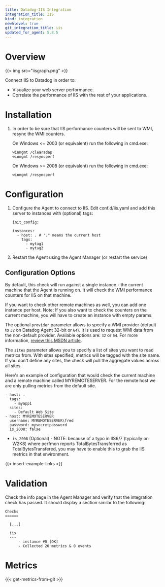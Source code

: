 ```yaml
---
title: Datadog-IIS Integration
integration_title: IIS
kind: integration
newhlevel: true
git_integration_title: iis
updated_for_agent: 5.8.5
---
```

# Overview

{{< img src="iisgraph.png" >}}

Connect IIS to Datadog in order to:

* Visualize your web server performance.
* Correlate the performance of IIS with the rest of your applications.

# Installation

1.  In order to be sure that IIS performance counters will be sent to WMI, resync the WMI counters.

    On Windows <= 2003 (or equivalent) run the following in cmd.exe:

        winmgmt /clearadap
        winmgmt /resyncperf

    On Windows >= 2008 (or equivalent) run the following in cmd.exe:

        winmgmt /resyncperf

# Configuration

1.  Configure the Agent to connect to IIS. Edit conf.d/iis.yaml and add this server to instances with (optional) tags:

        init_config:

        instances:
          - host: . # "." means the current host
            tags:
              - mytag1
              - mytag2


1.  Restart the Agent using the Agent Manager (or restart the service)

## Configuration Options

By default, this check will run against a single instance - the current machine that
the Agent is running on. It will check the WMI performance counters for IIS on that machine.

If you want to check other remote machines as well, you can add one instance per host.
Note: If you also want to check the counters on the current machine, you will have
to create an instance with empty params.

The optional `provider` parameter allows to specify a WMI provider (default to `32`
on Datadog Agent 32-bit or `64`). It is used to request WMI data from the non-default
provider. Available options are: `32` or `64`. For more information,
[review this MSDN article](https://msdn.microsoft.com/en-us/library/aa393067.aspx).

The `sites` parameter allows you to specify a list of sites you want to read metrics
from. With sites specified, metrics will be tagged with the site name. If you don't
define any sites, the check will pull the aggregate values across all sites.

Here's an example of configuration that would check the current machine and a remote machine
called MYREMOTESERVER. For the remote host we are only pulling metrics from the default site.

    - host: .
      tags:
        - myapp1
      sites:
        - Default Web Site
    - host: MYREMOTESERVER
      username: MYREMOTESERVER\fred
      password: mysecretpassword
      is_2008: false


* `is_2008` (Optional) - NOTE: because of a typo in IIS6/7 (typically on W2K8) where perfmon reports TotalBytesTransferred as TotalBytesTransfered, you may have to enable this to grab the IIS metrics in that environment.

{{< insert-example-links >}}

# Validation

Check the info page in the Agent Manager and verify that the integration check has passed. It should display a section similar to the following:

    Checks
    ======

      [...]

      iis
      ---
          - instance #0 [OK]
          - Collected 20 metrics & 0 events

# Metrics

{{< get-metrics-from-git >}}



